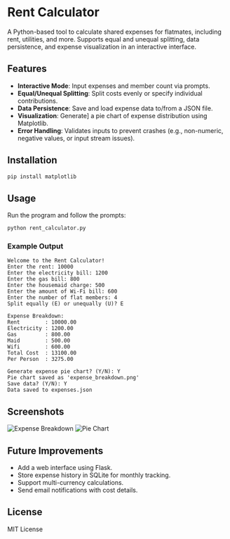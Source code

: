 # Rent Calculator

A Python-based tool to calculate shared expenses for flatmates, including rent, utilities, and more. Supports equal and unequal splitting, data persistence, and expense visualization in an interactive interface.

## Features
- **Interactive Mode**: Input expenses and member count via prompts.
- **Equal/Unequal Splitting**: Split costs evenly or specify individual contributions.
- **Data Persistence**: Save and load expense data to/from a JSON file.
- **Visualization**: Generate] a pie chart of expense distribution using Matplotlib.
- **Error Handling**: Validates inputs to prevent crashes (e.g., non-numeric, negative values, or input stream issues).

## Installation
```bash
pip install matplotlib
```

## Usage
Run the program and follow the prompts:
```bash
python rent_calculator.py
```

### Example Output
```
Welcome to the Rent Calculator!
Enter the rent: 10000
Enter the electricity bill: 1200
Enter the gas bill: 800
Enter the housemaid charge: 500
Enter the amount of Wi-Fi bill: 600
Enter the number of flat members: 4
Split equally (E) or unequally (U)? E

Expense Breakdown:
Rent        : 10000.00
Electricity : 1200.00
Gas         : 800.00
Maid        : 500.00
Wifi        : 600.00
Total Cost  : 13100.00
Per Person  : 3275.00

Generate expense pie chart? (Y/N): Y
Pie chart saved as 'expense_breakdown.png'
Save data? (Y/N): Y
Data saved to expenses.json
```

## Screenshots
![Expense Breakdown](screenshots/breakdown.png)
![Pie Chart](screenshots/expense_breakdown.png)

## Future Improvements
- Add a web interface using Flask.
- Store expense history in SQLite for monthly tracking.
- Support multi-currency calculations.
- Send email notifications with cost details.

## License
MIT License
